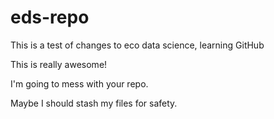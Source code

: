 # eds-repo
This is a test of changes to eco data science, learning GitHub

This is really awesome!

I'm going to mess with your repo.

Maybe I should stash my files for safety.